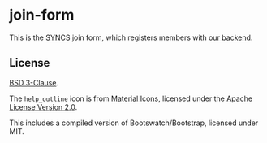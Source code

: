 # join-form

This is the [SYNCS](https://syncs.org.au) join form, which registers members
with [our backend](https://github.com/syncs-usyd/SUITSApi).

## License

[BSD 3-Clause](LICENSE).

The `help_outline` icon is from
[Material Icons](https://material.io/resources/icons/), licensed under the
[Apache License Version 2.0](http://www.apache.org/licenses/LICENSE-2.0.txt).

This includes a compiled version of Bootswatch/Bootstrap, licensed under MIT.
